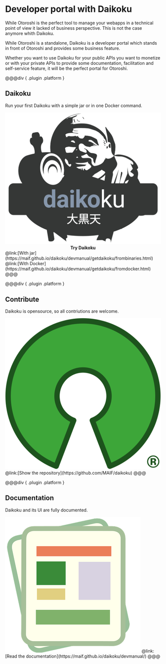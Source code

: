 # Developer portal with Daikoku

While Otoroshi is the perfect tool to manage your webapps in a technical point of view it lacked of business perspective. This is not the case anymore whith Daikoku.

While Otoroshi is a standalone, Daikoku is a developer portal which stands in front of Otoroshi and provides some business feature.

Whether you want to use Daikoku for your public APIs you want to monetize or with your private APIs to provide some documentation, facilitation and self-service feature, it will be the perfect portal for Otoroshi.

@@@div { .plugin .platform }
## Daikoku

Run your first Daikoku with a simple jar or in one Docker command.

<img src="../imgs/daikoku-logo.png" />
<div style="font-weight: bold; text-align: center; width: 100%">
Try Daikoku 
</div>
@link:[With jar](https://maif.github.io/daikoku/devmanual/getdaikoku/frombinaries.html)
@link:[With Docker](https://maif.github.io/daikoku/devmanual/getdaikoku/fromdocker.html)
@@@

@@@div { .plugin .platform }
## Contribute

Daikoku is opensource, so all contriutions are welcome.

<img src="../imgs/opensource.png" />
@link:[Show the repository](https://github.com/MAIF/daikoku)
@@@

@@@div { .plugin .platform }
## Documentation

Daikoku and its UI are fully documented.

<img src="../imgs/documentation.png" />
@link:[Read the documentation](https://maif.github.io/daikoku/devmanual/)
@@@

